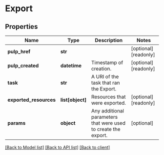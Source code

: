 # Export

## Properties
Name | Type | Description | Notes
------------ | ------------- | ------------- | -------------
**pulp_href** | **str** |  | [optional] [readonly] 
**pulp_created** | **datetime** | Timestamp of creation. | [optional] [readonly] 
**task** | **str** | A URI of the task that ran the Export. | 
**exported_resources** | **list[object]** | Resources that were exported. | [optional] [readonly] 
**params** | **object** | Any additional parameters that were used to create the export. | [optional] 

[[Back to Model list]](../client.md#documentation-for-models) [[Back to API list]](../client.md#documentation-for-api-endpoints) [[Back to client]](../client.md)


